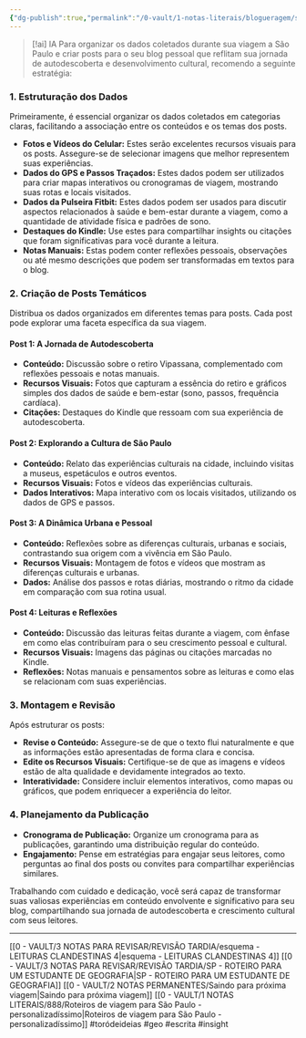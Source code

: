 ```yaml
---
{"dg-publish":true,"permalink":"/0-vault/1-notas-literais/blogueragem/serie-de-postagens-sobre-sao-paulo/","tags":["toródeideias","geo","escrita","insight"],"dgHomeLink":true,"dgShowLocalGraph":true,"dgShowFileTree":true,"dgEnableSearch":true}
---
```



> [!ai] IA
> Para organizar os dados coletados durante sua viagem a São Paulo e criar posts para o seu blog pessoal que reflitam sua jornada de autodescoberta e desenvolvimento cultural, recomendo a seguinte estratégia:

### 1. Estruturação dos Dados
Primeiramente, é essencial organizar os dados coletados em categorias claras, facilitando a associação entre os conteúdos e os temas dos posts.

- **Fotos e Vídeos do Celular:** Estes serão excelentes recursos visuais para os posts. Assegure-se de selecionar imagens que melhor representem suas experiências.
- **Dados do GPS e Passos Traçados:** Estes dados podem ser utilizados para criar mapas interativos ou cronogramas de viagem, mostrando suas rotas e locais visitados.
- **Dados da Pulseira Fitbit:** Estes dados podem ser usados para discutir aspectos relacionados à saúde e bem-estar durante a viagem, como a quantidade de atividade física e padrões de sono.
- **Destaques do Kindle:** Use estes para compartilhar insights ou citações que foram significativas para você durante a leitura.
- **Notas Manuais:** Estas podem conter reflexões pessoais, observações ou até mesmo descrições que podem ser transformadas em textos para o blog.

### 2. Criação de Posts Temáticos
Distribua os dados organizados em diferentes temas para posts. Cada post pode explorar uma faceta específica da sua viagem.

#### Post 1: A Jornada de Autodescoberta
- **Conteúdo:** Discussão sobre o retiro Vipassana, complementado com reflexões pessoais e notas manuais.
- **Recursos Visuais:** Fotos que capturam a essência do retiro e gráficos simples dos dados de saúde e bem-estar (sono, passos, frequência cardíaca).
- **Citações:** Destaques do Kindle que ressoam com sua experiência de autodescoberta.

#### Post 2: Explorando a Cultura de São Paulo
- **Conteúdo:** Relato das experiências culturais na cidade, incluindo visitas a museus, espetáculos e outros eventos.
- **Recursos Visuais:** Fotos e vídeos das experiências culturais.
- **Dados Interativos:** Mapa interativo com os locais visitados, utilizando os dados de GPS e passos.

#### Post 3: A Dinâmica Urbana e Pessoal
- **Conteúdo:** Reflexões sobre as diferenças culturais, urbanas e sociais, contrastando sua origem com a vivência em São Paulo.
- **Recursos Visuais:** Montagem de fotos e vídeos que mostram as diferenças culturais e urbanas.
- **Dados:** Análise dos passos e rotas diárias, mostrando o ritmo da cidade em comparação com sua rotina usual.

#### Post 4: Leituras e Reflexões
- **Conteúdo:** Discussão das leituras feitas durante a viagem, com ênfase em como elas contribuíram para o seu crescimento pessoal e cultural.
- **Recursos Visuais:** Imagens das páginas ou citações marcadas no Kindle.
- **Reflexões:** Notas manuais e pensamentos sobre as leituras e como elas se relacionam com suas experiências.

### 3. Montagem e Revisão
Após estruturar os posts:

- **Revise o Conteúdo:** Assegure-se de que o texto flui naturalmente e que as informações estão apresentadas de forma clara e concisa.
- **Edite os Recursos Visuais:** Certifique-se de que as imagens e vídeos estão de alta qualidade e devidamente integrados ao texto.
- **Interatividade:** Considere incluir elementos interativos, como mapas ou gráficos, que podem enriquecer a experiência do leitor.

### 4. Planejamento da Publicação
- **Cronograma de Publicação:** Organize um cronograma para as publicações, garantindo uma distribuição regular do conteúdo.
- **Engajamento:** Pense em estratégias para engajar seus leitores, como perguntas ao final dos posts ou convites para compartilhar experiências similares.

Trabalhando com cuidado e dedicação, você será capaz de transformar suas valiosas experiências em conteúdo envolvente e significativo para seu blog, compartilhando sua jornada de autodescoberta e crescimento cultural com seus leitores.

---
[[0 - VAULT/3 NOTAS PARA REVISAR/REVISÃO TARDIA/esquema - LEITURAS CLANDESTINAS 4\|esquema - LEITURAS CLANDESTINAS 4]]
[[0 - VAULT/3 NOTAS PARA REVISAR/REVISÃO TARDIA/SP - ROTEIRO PARA UM ESTUDANTE DE GEOGRAFIA\|SP - ROTEIRO PARA UM ESTUDANTE DE GEOGRAFIA]]
[[0 - VAULT/2 NOTAS PERMANENTES/Saindo para próxima viagem\|Saindo para próxima viagem]]
[[0 - VAULT/1 NOTAS LITERAIS/888/Roteiros de viagem para São Paulo - personalizadíssimo\|Roteiros de viagem para São Paulo - personalizadíssimo]]
#toródeideias #geo #escrita #insight
